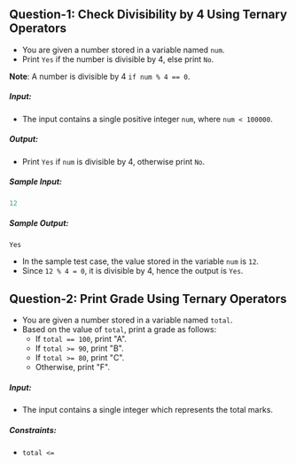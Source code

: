 ## Question-1: Check Divisibility by 4 Using Ternary Operators

- You are given a number stored in a variable named `num`.
- Print `Yes` if the number is divisible by 4, else print `No`.

**Note**: A number is divisible by 4 `if num % 4 == 0`.

##### Input:
- The input contains a single positive integer `num`, where `num < 100000`.

##### Output:
- Print `Yes` if `num` is divisible by 4, otherwise print `No`.

##### Sample Input:
```js
12
```

##### Sample Output:
```js
Yes
```

- In the sample test case, the value stored in the variable `num` is `12`.
- Since `12 % 4 = 0`, it is divisible by 4, hence the output is `Yes`.

## Question-2: Print Grade Using Ternary Operators

- You are given a number stored in a variable named `total`.
- Based on the value of `total`, print a grade as follows:
	- If `total == 100`, print "A".
	- If `total >= 90`, print "B".
	- If `total >= 80`, print "C".
	- Otherwise, print "F".

##### Input:
- The input contains a single integer which represents the total marks.

##### Constraints:
- `total <= `